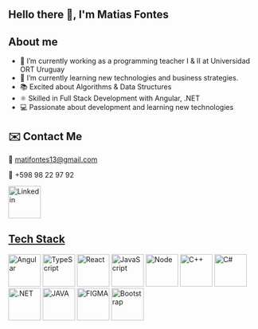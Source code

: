 ## Hello there 👋, I'm Matias Fontes

## About me

- 🔭 I’m currently working  as a programming teacher I & II at Universidad ORT Uruguay
- 🌱 I’m currently learning new technologies and business strategies.
- 📚 Excited about Algorithms & Data Structures
- ⚛️ Skilled in Full Stack Development with Angular, .NET
- 💻 Passionate about development and learning new technologies
 
## ✉️  Contact Me

:email: matifontes13@gmail.com
 
:iphone:	+598 98 22 97 92

<p align="left">
<a href="https://www.linkedin.com/in/matifontes13/" target="_blank"> <img src="https://cdn-icons-png.flaticon.com/512/145/145807.png" alt="Linkedin" width="65" height="65"/>
</p>

## Tech Stack
<p align="left">
<a target="_blank"> <img src="https://user-images.githubusercontent.com/25181517/183890595-779a7e64-3f43-4634-bad2-eceef4e80268.png" alt="Angular" width="65" height="65"/>
<a target="_blank"> <img src="https://user-images.githubusercontent.com/25181517/183890598-19a0ac2d-e88a-4005-a8df-1ee36782fde1.png" alt="TypeScript" width="65" height="65"/>
<a target="_blank"> <img src="https://user-images.githubusercontent.com/25181517/183897015-94a058a6-b86e-4e42-a37f-bf92061753e5.png" alt="React" width="65" height="65"/>
<a target="_blank"> <img src="https://user-images.githubusercontent.com/25181517/117447155-6a868a00-af3d-11eb-9cfe-245df15c9f3f.png" alt="JavaScript" width="65" height="65"/>
<a target="_blank"> <img src="https://user-images.githubusercontent.com/25181517/183568594-85e280a7-0d7e-4d1a-9028-c8c2209e073c.png" alt="Node" width="65" height="65"/>
<a target="_blank"> <img src="https://user-images.githubusercontent.com/25181517/192106073-90fffafe-3562-4ff9-a37e-c77a2da0ff58.png" alt="C++" width="65" height="65"/>
<a target="_blank"> <img src="https://user-images.githubusercontent.com/25181517/121405384-444d7300-c95d-11eb-959f-913020d3bf90.png" alt="C#" width="65" height="65"/>
<a target="_blank"> <img src="https://user-images.githubusercontent.com/25181517/121405754-b4f48f80-c95d-11eb-8893-fc325bde617f.png" alt=".NET" width="65" height="65"/>
<a target="_blank"> <img src="https://user-images.githubusercontent.com/25181517/117201156-9a724800-adec-11eb-9a9d-3cd0f67da4bc.png" alt="JAVA" width="65" height="65"/>
<a target="_blank"> <img src="https://user-images.githubusercontent.com/25181517/189715289-df3ee512-6eca-463f-a0f4-c10d94a06b2f.png" alt="FIGMA" width="65" height="65"/>
<a target="_blank"> <img src="https://user-images.githubusercontent.com/25181517/183898054-b3d693d4-dafb-4808-a509-bab54cf5de34.png" alt="Bootstrap" width="65" height="65"/>
</p>

<!--
**matifontes/matifontes** is a ✨ _special_ ✨ repository because its `README.md` (this file) appears on your GitHub profile.

